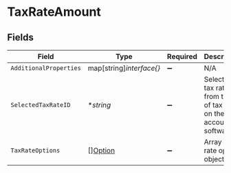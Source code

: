 # TaxRateAmount


## Fields

| Field                                                                       | Type                                                                        | Required                                                                    | Description                                                                 |
| --------------------------------------------------------------------------- | --------------------------------------------------------------------------- | --------------------------------------------------------------------------- | --------------------------------------------------------------------------- |
| `AdditionalProperties`                                                      | map[string]*interface{}*                                                    | :heavy_minus_sign:                                                          | N/A                                                                         |
| `SelectedTaxRateID`                                                         | **string*                                                                   | :heavy_minus_sign:                                                          | Selected tax rate id from the list of tax rates on the accounting software. |
| `TaxRateOptions`                                                            | [][Option](../../models/shared/option.md)                                   | :heavy_minus_sign:                                                          | Array of tax rate options object.                                           |